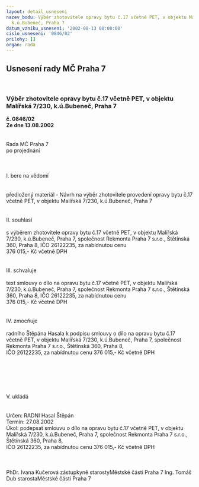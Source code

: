 ```yaml
---
layout: detail_usneseni
nazev_bodu: Výběr zhotovitele opravy bytu č.17 včetně PET, v objektu Malířská 7/230,
  k.ú.Bubeneč, Praha 7
datum_vzniku_usneseni: '2002-08-13 00:00:00'
cislo_usneseni: '0846/02'
prilohy: []
organ: rada
---
```

<div id="ucUsn_pList" class="usn">
	<span><h2>Usnesení rady MČ Praha 7 </h2>
<br></span><div class="standBody">
<span><h3>Výběr zhotovitele opravy bytu č.17 včetně PET, v objektu Malířská 7/230, k.ú.Bubeneč, Praha 7</h3></span><div class="center">
		<strong>č. 0846/02</strong><br>
	</div>
<div class="center">
		<strong>Ze dne 13.08.2002</strong><br><br>
	</div>
<br>Rada MČ Praha 7<br>po projednání<br><br><br><br>I.	bere na vědomí<br><br> <br>předložený materiál - Návrh na výběr zhotovitele provedení opravy bytu č.17 včetně PET, v objektu Malířská 7/230, k.ú.Bubeneč, Praha 7<br><br><br>II.	souhlasí <br><br>s výběrem zhotovitele opravy bytu č.17 včetně PET, v objektu Malířská 7/230, k.ú.Bubeneč, Praha 7, společnost Rekmonta Praha 7 s.r.o., Štětínská 360, Praha 8, IČO 26122235, za nabídnutou cenu <br>376 015,- Kč včetně DPH<br><br><br>III.	schvaluje <br><br>text smlouvy o dílo na opravu bytu č.17 včetně PET, v objektu Malířská 7/230, k.ú.Bubeneč, Praha 7, společnost Rekmonta Praha 7 s.r.o., Štětínská 360, Praha 8, IČO 26122235, za nabídnutou cenu <br>376 015,- Kč včetně DPH<br><br><br>IV.	zmocňuje <br><br>radního Štěpána Hasala k podpisu smlouvy o dílo na opravu bytu č.17 včetně PET, v objektu Malířská 7/230, k.ú.Bubeneč, Praha 7, společnost Rekmonta Praha 7 s.r.o., Štětínská 360, Praha 8, <br>IČO 26122235, za nabídnutou cenu 376 015,- Kč včetně DPH<br><br><br><br><br><br><br>V.  ukládá <br><br> <br>Určen:	RADNI Hasal Štěpán<br>Termín: 27.08.2002<br>Úkol:	podepsat smlouvu o dílo na opravu bytu č.17 včetně PET, v objektu Malířská 7/230, k.ú.Bubeneč, Praha 7, společnost Rekmonta Praha 7 s.r.o., Štětínská 360, Praha 8, <br>                   IČO 26122235, za nabídnutou cenu 376 015,- Kč včetně DPH<br> <br><br><br>PhDr. Ivana Kučerová zástupkyně starostyMěstské části Praha 7	Ing. Tomáš Dub starostaMěstské části Praha 7<br>	<br><br>
</div>
</div>
